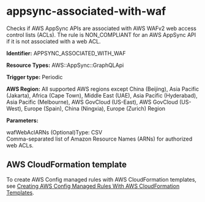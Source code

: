 # appsync\-associated\-with\-waf<a name="appsync-associated-with-waf"></a>

Checks if AWS AppSync APIs are associated with AWS WAFv2 web access control lists \(ACLs\)\. The rule is NON\_COMPLIANT for an AWS AppSync API if it is not associated with a web ACL\. 

**Identifier:** APPSYNC\_ASSOCIATED\_WITH\_WAF

**Resource Types:** AWS::AppSync::GraphQLApi

**Trigger type:** Periodic

**AWS Region:** All supported AWS regions except China \(Beijing\), Asia Pacific \(Jakarta\), Africa \(Cape Town\), Middle East \(UAE\), Asia Pacific \(Hyderabad\), Asia Pacific \(Melbourne\), AWS GovCloud \(US\-East\), AWS GovCloud \(US\-West\), Europe \(Spain\), China \(Ningxia\), Europe \(Zurich\) Region

**Parameters:**

wafWebAclARNs \(Optional\)Type: CSV  
Comma\-separated list of Amazon Resource Names \(ARNs\) for authorized web ACLs\.

## AWS CloudFormation template<a name="w2aac12c33c15b9c37c17"></a>

To create AWS Config managed rules with AWS CloudFormation templates, see [Creating AWS Config Managed Rules With AWS CloudFormation Templates](aws-config-managed-rules-cloudformation-templates.md)\.